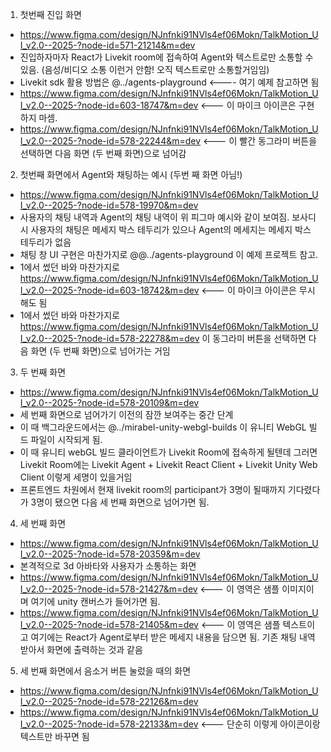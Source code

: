1. 첫번째 진입 화면
- https://www.figma.com/design/NJnfnki91NVls4ef06Mokn/TalkMotion_UI_v2.0--2025-?node-id=571-21214&m=dev
- 진입하자마자 React가 Livekit room에 접속하여 Agent와 텍스트로만 소통할 수 있음. (음성/비디오 소통 이런거 안함! 오직 텍스트로만 소통할거임임)
- Livekit sdk 활용 방법은 @../agents-playground <---- 여기 예제 참고하면 됨
- https://www.figma.com/design/NJnfnki91NVls4ef06Mokn/TalkMotion_UI_v2.0--2025-?node-id=603-18747&m=dev <--- 이 마이크 아이콘은 구현하지 마셈.
- https://www.figma.com/design/NJnfnki91NVls4ef06Mokn/TalkMotion_UI_v2.0--2025-?node-id=578-22244&m=dev <--- 이 빨간 동그라미 버튼을 선택하면 다음 화면 (두 번째 화면)으로 넘어감

2. 첫번째 화면에서 Agent와 채팅하는 예시 (두번 째 화면 아님!)
- https://www.figma.com/design/NJnfnki91NVls4ef06Mokn/TalkMotion_UI_v2.0--2025-?node-id=578-19970&m=dev
- 사용자의 채팅 내역과 Agent의 채팅 내역이 위 피그마 예시와 같이 보여짐. 보사디시 사용자의 채팅은 메세지 박스 테두리가 있으나 Agent의 메세지는 메세지 박스 테두리가 없음
- 채팅 창 UI 구현은 마찬가지로 @@../agents-playground 이 예제 프로젝트 참고.
- 1에서 썼던 바와 마찬가지로 https://www.figma.com/design/NJnfnki91NVls4ef06Mokn/TalkMotion_UI_v2.0--2025-?node-id=603-18742&m=dev <--- 이 마이크 아이콘은 무시해도 됨
- 1에서 썼던 바와 마찬가지로 https://www.figma.com/design/NJnfnki91NVls4ef06Mokn/TalkMotion_UI_v2.0--2025-?node-id=578-22278&m=dev 이 동그라미 버튼을 선택하면 다음 화면 (두 번째 화면)으로 넘어가는 거임

3. 두 번째 화면
- https://www.figma.com/design/NJnfnki91NVls4ef06Mokn/TalkMotion_UI_v2.0--2025-?node-id=578-20109&m=dev
- 세 번째 화면으로 넘어가기 이전의 잠깐 보여주는 중간 단계
- 이 때 백그라운드에서는 @../mirabel-unity-webgl-builds 이 유니티 WebGL 빌드 파일이 시작되게 됨.
- 이 때 유니티 webGL 빌드 클라이언트가 Livekit Room에 접속하게 될텐데 그러면 Livekit Room에는 Livekit Agent + Livekit React Client + Livekit Unity Web Client 이렇게 세명이 있을거임
- 프론트엔드 차원에서 현재 livekit room의 participant가 3명이 될때까지 기다렸다가 3명이 됐으면 다음 세 번째 화면으로 넘어가면 됨.

4. 세 번째 화면
- https://www.figma.com/design/NJnfnki91NVls4ef06Mokn/TalkMotion_UI_v2.0--2025-?node-id=578-20359&m=dev
- 본격적으로 3d 아바타와 사용자가 소통하는 화면
- https://www.figma.com/design/NJnfnki91NVls4ef06Mokn/TalkMotion_UI_v2.0--2025-?node-id=578-21427&m=dev <--- 이 영역은 샘플 이미지이며 여기에 unity 캔버스가 들어가면 됨.
- https://www.figma.com/design/NJnfnki91NVls4ef06Mokn/TalkMotion_UI_v2.0--2025-?node-id=578-21405&m=dev <--- 이 영역은 샘플 텍스트이고 여기에는 React가 Agent로부터 받은 메세지 내용을 담으면 됨. 기존 채팅 내역 받아서 화면에 출력하는 것과 같음

5. 세 번째 화면에서 음소거 버튼 눌렀을 때의 화면
- https://www.figma.com/design/NJnfnki91NVls4ef06Mokn/TalkMotion_UI_v2.0--2025-?node-id=578-22126&m=dev
- https://www.figma.com/design/NJnfnki91NVls4ef06Mokn/TalkMotion_UI_v2.0--2025-?node-id=578-22133&m=dev <--- 단순히 이렇게 아이콘이랑 텍스트만 바꾸면 됨